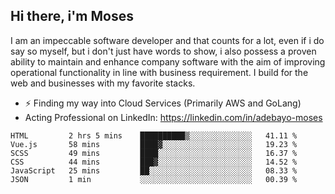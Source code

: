 ## Hi there, i'm Moses

I am an impeccable software developer and that counts for a lot, even if i do say so myself, but i don't just have words to show, i also possess a proven ability to maintain and enhance company software with the aim of improving operational functionality in line with business requirement. I build for the web and businesses with my favorite stacks.
- ⚡ Finding my way into Cloud Services (Primarily AWS and GoLang)
- Acting Professional on LinkedIn: https://linkedin.com/in/adebayo-moses

<!--START_SECTION:waka-->

```text
HTML         2 hrs 5 mins    ██████████▒░░░░░░░░░░░░░░   41.11 %
Vue.js       58 mins         ████▓░░░░░░░░░░░░░░░░░░░░   19.23 %
SCSS         49 mins         ████░░░░░░░░░░░░░░░░░░░░░   16.37 %
CSS          44 mins         ███▓░░░░░░░░░░░░░░░░░░░░░   14.52 %
JavaScript   25 mins         ██░░░░░░░░░░░░░░░░░░░░░░░   08.33 %
JSON         1 min           ░░░░░░░░░░░░░░░░░░░░░░░░░   00.39 %
```

<!--END_SECTION:waka-->
